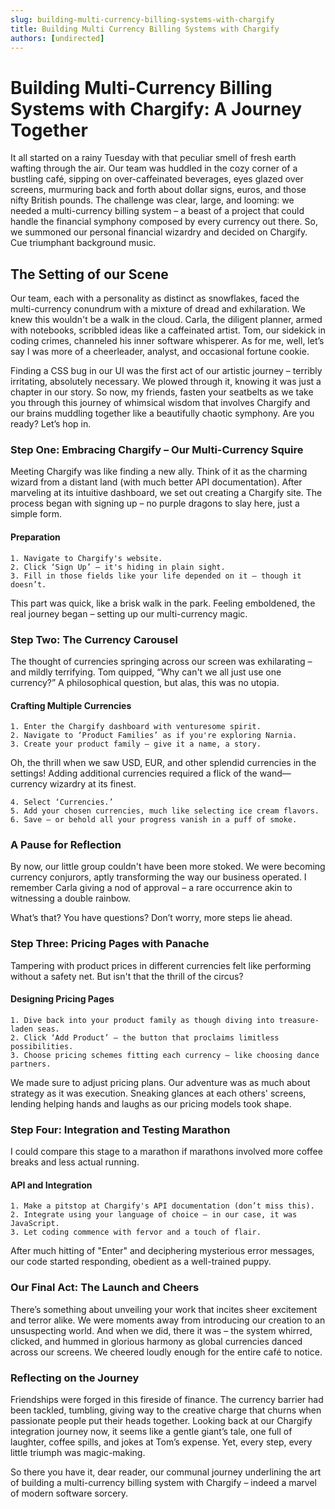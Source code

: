 ```yaml
---
slug: building-multi-currency-billing-systems-with-chargify
title: Building Multi Currency Billing Systems with Chargify
authors: [undirected]
---
```



# Building Multi-Currency Billing Systems with Chargify: A Journey Together

It all started on a rainy Tuesday with that peculiar smell of fresh earth wafting through the air. Our team was huddled in the cozy corner of a bustling café, sipping on over-caffeinated beverages, eyes glazed over screens, murmuring back and forth about dollar signs, euros, and those nifty British pounds. The challenge was clear, large, and looming: we needed a multi-currency billing system – a beast of a project that could handle the financial symphony composed by every currency out there. So, we summoned our personal financial wizardry and decided on Chargify. Cue triumphant background music.

## The Setting of our Scene

Our team, each with a personality as distinct as snowflakes, faced the multi-currency conundrum with a mixture of dread and exhilaration. We knew this wouldn't be a walk in the cloud. Carla, the diligent planner, armed with notebooks, scribbled ideas like a caffeinated artist. Tom, our sidekick in coding crimes, channeled his inner software whisperer. As for me, well, let’s say I was more of a cheerleader, analyst, and occasional fortune cookie.

Finding a CSS bug in our UI was the first act of our artistic journey – terribly irritating, absolutely necessary. We plowed through it, knowing it was just a chapter in our story. So now, my friends, fasten your seatbelts as we take you through this journey of whimsical wisdom that involves Chargify and our brains muddling together like a beautifully chaotic symphony. Are you ready? Let’s hop in.

### Step One: Embracing Chargify – Our Multi-Currency Squire

Meeting Chargify was like finding a new ally. Think of it as the charming wizard from a distant land (with much better API documentation). After marveling at its intuitive dashboard, we set out creating a Chargify site. The process began with signing up – no purple dragons to slay here, just a simple form.

#### Preparation

```plaintext
1. Navigate to Chargify's website.
2. Click ‘Sign Up’ – it's hiding in plain sight.
3. Fill in those fields like your life depended on it – though it doesn’t.
```

This part was quick, like a brisk walk in the park. Feeling emboldened, the real journey began – setting up our multi-currency magic.

### Step Two: The Currency Carousel

The thought of currencies springing across our screen was exhilarating – and mildly terrifying. Tom quipped, “Why can't we all just use one currency?” A philosophical question, but alas, this was no utopia.

#### Crafting Multiple Currencies

```plaintext
1. Enter the Chargify dashboard with venturesome spirit.
2. Navigate to ‘Product Families’ as if you're exploring Narnia.
3. Create your product family – give it a name, a story.
```

Oh, the thrill when we saw USD, EUR, and other splendid currencies in the settings! Adding additional currencies required a flick of the wand—currency wizardry at its finest.

```plaintext
4. Select ‘Currencies.’
5. Add your chosen currencies, much like selecting ice cream flavors.
6. Save – or behold all your progress vanish in a puff of smoke.
```

### A Pause for Reflection

By now, our little group couldn't have been more stoked. We were becoming currency conjurors, aptly transforming the way our business operated. I remember Carla giving a nod of approval – a rare occurrence akin to witnessing a double rainbow.

What’s that? You have questions? Don’t worry, more steps lie ahead.

### Step Three: Pricing Pages with Panache

Tampering with product prices in different currencies felt like performing without a safety net. But isn't that the thrill of the circus?

#### Designing Pricing Pages

```plaintext
1. Dive back into your product family as though diving into treasure-laden seas.
2. Click ‘Add Product’ – the button that proclaims limitless possibilities.
3. Choose pricing schemes fitting each currency – like choosing dance partners.
```

We made sure to adjust pricing plans. Our adventure was as much about strategy as it was execution. Sneaking glances at each others' screens, lending helping hands and laughs as our pricing models took shape.

### Step Four: Integration and Testing Marathon

I could compare this stage to a marathon if marathons involved more coffee breaks and less actual running.

#### API and Integration

```plaintext
1. Make a pitstop at Chargify's API documentation (don’t miss this).
2. Integrate using your language of choice – in our case, it was JavaScript.
3. Let coding commence with fervor and a touch of flair.
```

After much hitting of "Enter" and deciphering mysterious error messages, our code started responding, obedient as a well-trained puppy.

### Our Final Act: The Launch and Cheers

There’s something about unveiling your work that incites sheer excitement and terror alike. We were moments away from introducing our creation to an unsuspecting world. And when we did, there it was – the system whirred, clicked, and hummed in glorious harmony as global currencies danced across our screens. We cheered loudly enough for the entire café to notice.

### Reflecting on the Journey

Friendships were forged in this fireside of finance. The currency barrier had been tackled, tumbling, giving way to the creative charge that churns when passionate people put their heads together. Looking back at our Chargify integration journey now, it seems like a gentle giant’s tale, one full of laughter, coffee spills, and jokes at Tom’s expense. Yet, every step, every little triumph was magic-making.

So there you have it, dear reader, our communal journey underlining the art of building a multi-currency billing system with Chargify – indeed a marvel of modern software sorcery.
